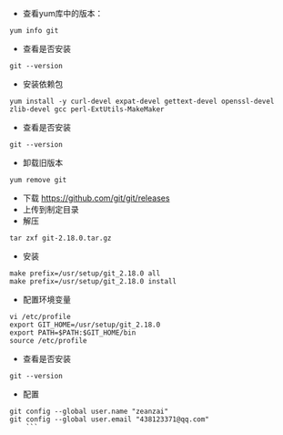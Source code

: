 - 查看yum库中的版本：
```
yum info git
```
- 查看是否安装
```
git --version
```
- 安装依赖包
```
yum install -y curl-devel expat-devel gettext-devel openssl-devel zlib-devel gcc perl-ExtUtils-MakeMaker
```
- 查看是否安装
```
git --version
```
- 卸载旧版本
```
yum remove git
```
- 下载 https://github.com/git/git/releases
- 上传到制定目录
- 解压
```
tar zxf git-2.18.0.tar.gz
```

- 安装
```
make prefix=/usr/setup/git_2.18.0 all
make prefix=/usr/setup/git_2.18.0 install
```

- 配置环境变量
```
vi /etc/profile
export GIT_HOME=/usr/setup/git_2.18.0
export PATH=$PATH:$GIT_HOME/bin
source /etc/profile
```
- 查看是否安装
```
git --version
```
- 配置
```
git config --global user.name "zeanzai"
git config --global user.email "438123371@qq.com"
	```
